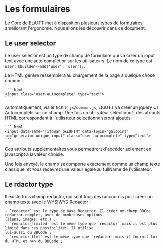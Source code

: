 
Les formulaires
===============

Le Core de EtuUTT met à disposition plusieurs types de formulaires améliorant l'ergonomie. Nous allons les
découvrir dans ce document.


Le user selector
----------------

Le user selector est un type de champ de formulaire qui va créer un input text avec une auto complétion sur les
utilisateurs. Le nom de ce type est `user` : `$builder->add('user', 'user');`.

Le HTML généré ressemblera au chargement de la page à quelque chose comme :

    ``` html
    <input class="user-autocomplete" type="text">
    ```

Automatiquement, via le fichier `js/common.js`, EtuUTT va créer un jquery UI Autocomplete sur ce champ.
Une fois un utilisateur selectionné, des atributs HTML correspondant à l'utilisateur selectionné seront ajoutés :

    ``` html
    <input data-name="Titouan GALOPIN" data-login="galopint" id="generator-unique-input" class="user-autocomplete" type="text">
    ```

Ces attributs supplémentaires vous permettront d'accéder acilement en javascript à la valeur choisie.

Une fois envoyé, le champ se comporte exactement comme un champ texte classique, et vous recevrez une valeur égale
au fullName de l'utilisateur.


Le rdactor type
---------------

Il existe trois champ redactor, qui sont tous des raccourcis pour créer un champ texte avec le WYSIWYG Redactor :

    - `redactor` est le type de base Redactor. Il créer un champ BBCoe redactor complet, avec de nombreuses options
    (liens, images, etc.) ;
    - `redactor_limited` est le même type que `redactor` mais il est plus limité dans ses possibilités. Il utilise
    lui-aussi du BBCode ;
    - `redactor_html` est le même type que `redactor` mais il fournit lui du HTML et non du BBCode ;